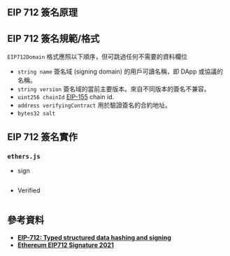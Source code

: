 <!-- - [EIP 712 簽名原理](#eip-712-簽名原理)
- [EIP 712 簽名規範/格式](#eip-712-簽名規範格式)
- [EIP 712 簽名實作 (`ethers.js`)](#eip-712-簽名實作-ethersjs)
- [參考資料](#參考資料) -->

## EIP 712 簽名原理


## EIP 712 簽名規範/格式
`EIP712Domain` 格式應照以下順序，但可跳過任何不需要的資料欄位

- `string name` 簽名域 (signing domain) 的用戶可讀名稱，即 DApp 或協議的名稱。
- `string version` 簽名域的當前主要版本。來自不同版本的簽名不兼容。
- `uint256 chainId` [EIP-155](https://eips.ethereum.org/EIPS/eip-155) chain id.
- `address verifyingContract` 用於驗證簽名的合約地址。
- `bytes32 salt`


## EIP 712 簽名實作

### `ethers.js`

- sign

```jsx

```

- Verified

```jsx

```

## 參考資料

- **[EIP-712: Typed structured data hashing and signing](https://eips.ethereum.org/EIPS/eip-712#signatures-and-hashing-overview)**
- ****[Ethereum EIP712 Signature 2021](https://w3c-ccg.github.io/ethereum-eip712-signature-2021-spec/#bib-eip712)****
